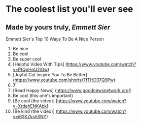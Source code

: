# The coolest list you'll ever see
## Made by yours truly, *Emmett Sier*
Emmett Sier's Top 10 Ways To Be A Nice Person
1. Be nice
2. Be cool
3. Be super cool
4. [Helpful Video With Tips] (https://www.youtube.com/watch?v=PtQpHoU2iOw)
5. [Joyful Cat Inspire You To Be Better] (https://www.youtube.com/shorts/7fTHD07Q9Pw)
6. **7**
7. [Read Happy News] (https://www.goodnewsnetwork.org/)
8. Be cool (this one's important)
9. [Be cool (the video)] [https://www.youtube.com/watch?v=XrdehENKAbk]
10. [Be kind (the video)] (https://www.youtube.com/watch?v=i63KZkshXNY)

